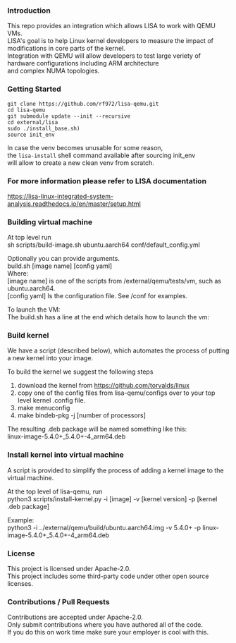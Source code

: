 ### Introduction

This repo provides an integration which allows LISA to work with QEMU VMs.<br/>
LISA's goal is to help Linux kernel developers to measure the impact of modifications in core parts of the kernel.<br/>
Integration with QEMU will allow developers to test large veriety of hardware configurations including ARM architecture<br/>
and complex NUMA topologies.

### Getting Started
```
git clone https://github.com/rf972/lisa-qemu.git
cd lisa-qemu
git submodule update --init --recursive
cd external/lisa
sudo ./install_base.sh)
source init_env
```

In case the venv becomes unusable for some reason,<br/>
the `lisa-install` shell command available after sourcing init_env<br/>
will allow to create a new clean venv from scratch.<br/>

### For more information please refer to LISA documentation
https://lisa-linux-integrated-system-analysis.readthedocs.io/en/master/setup.html

### Building virtual machine
At top level run<br/>
sh scripts/build-image.sh ubuntu.aarch64 conf/default_config.yml<br/>

Optionally you can provide arguments.<br/>
build.sh [image name] [config yaml]<br/>
    Where:<br/>
      [image name] is one of the scripts from /external/qemu/tests/vm, such as ubuntu.aarch64.<br/>
      [config yaml] Is the configuration file.  See /conf for examples.<br/>

To launch the VM:<br/>
  The build.sh has a line at the end which details how to launch the vm:<br/>

### Build kernel
We have a script (described below), which automates the process of putting a new kernel into your image.

To build the kernel we suggest the following steps <br/>
1) download the kernel from https://github.com/torvalds/linux <br/>
2) copy one of the config files from lisa-qemu/configs over to your top level kernel .config file. <br/>
3) make menuconfig <br/>
4) make bindeb-pkg -j [number of processors] <br/>

The resulting .deb package will be named something like this: <br/>
linux-image-5.4.0+_5.4.0+-4_arm64.deb<br/>

### Install kernel into virtual machine <br/>
A script is provided to simplify the process of adding a kernel image to the virtual machine. <br/>

At the top level of lisa-qemu, run<br/>
python3 scripts/install-kernel.py -i [image] -v [kernel version] -p [kernel .deb package]<br/>

Example:<br/>
python3 -i ../external/qemu/build/ubuntu.aarch64.img -v 5.4.0+ -p linux-image-5.4.0+_5.4.0+-4_arm64.deb    <br/>
    
### License
This project is licensed under Apache-2.0.<br/>
This project includes some third-party code under other open source licenses.<br/>

### Contributions / Pull Requests
Contributions are accepted under Apache-2.0.<br/>
Only submit contributions where you have authored all of the code.<br/>
If you do this on work time make sure your employer is cool with this.<br/>
